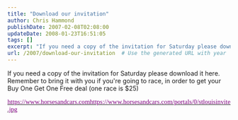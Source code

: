 ```yaml
---
title: "Download our invitation"
author: Chris Hammond
publishDate: 2007-02-08T02:08:00
updateDate: 2008-01-23T16:51:05
tags: []
excerpt: "If you need a copy of the invitation for Saturday please download it here. Remember to bring it with you if you're going to race, in order to get your Buy One Get One Free deal (one race is..."
url: /2007/download-our-invitation  # Use the generated URL with year
---
```

<P>If you need a copy of the invitation for Saturday please download it here. Remember to bring it with you if you're going to race, in order to get your Buy One Get One Free deal (one race is $25)</P> <P><SPAN style="FONT-SIZE: 11pt; FONT-FAMILY: 'Calibri','sans-serif'; mso-ascii-theme-font: minor-latin; mso-fareast-font-family: Calibri; mso-fareast-theme-font: minor-latin; mso-hansi-theme-font: minor-latin; mso-bidi-font-family: 'Times New Roman'; mso-bidi-theme-font: minor-bidi; mso-ansi-language: EN-US; mso-fareast-language: EN-US; mso-bidi-language: AR-SA"><A href="https://www.horsesandcars.com/portals/0/stlouisinvite.jpg"><U><FONT color=#800080>https://www.horsesandcars.comhttps://www.horsesandcars.com/portals/0/stlouisinvite.jpg</FONT></U></A></SPAN></P>
